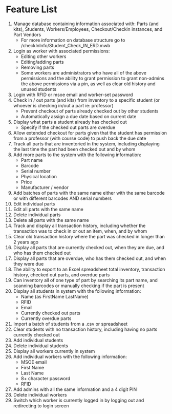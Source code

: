 # Feature List #

1. Manage database containing information associated with: Parts (and kits), Students, Workers/Employees, Checkout/Checkin instances, and Part Vendors
   - For more information on database structure go to /checkInInfo/Student_Check_IN_ERD.mwb
2. Login as worker with associated permissions:
   - Editing other workers
   - Editing/adding parts
   - Removing parts
   - Some workers are administrators who have all of the above permissions and the ability to grant permission to grant non-admins the above permissions via a pin, as well as clear old history and unused students
3. Login with RFID or msoe email and worker-set password
4. Check in / out parts (and kits) from inventory to a specific student (or whoever is checking in/out a part ie: professor)
    - Prevent checkout of parts already checked out by other students
    - Automatically assign a due date based on current date
5. Display what parts a student already has checked out
   - Specify if the checked out parts are overdue
6. Allow extended checkout for parts given that the student has permission from a professor (with course code) to push back the due date
7. Track all parts that are inventoried in the system, including displaying the last time the part had been checked out and by whom
8. Add more parts to the system with the following information:
   - Part name
   - Barcode
   - Serial number
   - Physical location
   - Price
   - Manufacturer / vendor
9. Add batches of parts with the same name either with the same barcode or with different barcodes AND serial numbers
10. Edit individual parts 
11. Edit all parts with the same name
12. Delete individual parts 
13. Delete all parts with the same name 
14. Track and display all transaction history, including whether the transaction was to check in or out an item, when, and by whom 
15. Clear old transaction history where the part was checked in longer than 2 years ago 
16. Display all parts that are currently checked out, when they are due, and who has them checked out 
17. Display all parts that are overdue, who has them checked out, and when they were due 
18. The ability to export to an Excel spreadsheet total inventory, transaction history, checked out parts, and overdue parts 
19. Can inventory all of one type of part by searching its part name, and scanning barcodes or manually checking if the part is present 
20. Display all students in system with the following information:
    - Name (as FirstName LastName)
    - RFID
    - Email
    - Currently checked out parts
    - Currently overdue parts
21. Import a batch of students from a .csv or spreadsheet
22. Clear students with no transaction history, including having no parts currently checked out 
23. Add individual students 
24. Delete individual students
25. Display all workers currently in system
26. Add individual workers with the following information:
    - MSOE email
    - First Name
    - Last Name
    - 8+ character password
    - RFID
27. Add admins with all the same information and a 4 digit PIN
28. Delete individual workers
29. Switch which worker is currently logged in by logging out and redirecting to login screen